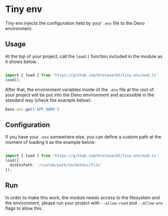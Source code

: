 # Tiny env

Tiny env injects the configuration held by your `.env` file to the Deno environment.

## Usage

At the top of your project, call the `load()` function included in the module as it shows below.

```typescript

import { load } from 'https://github.com/bretanac93/tiny-env/mod.ts'
load();

```

After that, the environment variables inside of the `.env` file at the root of your project will be put into the Deno environment and accessible in the standard way (check the example below).

```typescript
Deno.env.get('APP_NAME')
```

## Configuration

If you have your `.env` somewhere else, you can define a custom path at the moment of loading it as the example below:

```typescript

import { load } from 'https://github.com/bretanac93/tiny-env/mod.ts'
load({
  dotEnvPath: '/custom/path/to/dotenv/file'
});

```

## Run

In order to make this work, the module needs access to the filesystem and the environment, please run your project with `--allow-read` and `--allow-env` flags to allow this.
